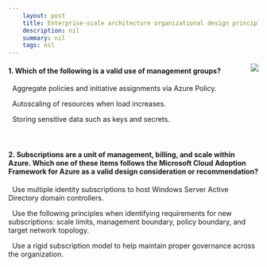 ```yaml
---
    layout: post
    title: Enterprise-scale architecture organizational design principles - Management group and subscription organization
    description: nil
    summary: nil
    tags: nil
---
```



 <a target="_blank" href="https://docs.microsoft.com/en-us/learn/modules/enterprise-scale-organization/4-management-group-subscription-organization/"><i class="fas fa-external-link-alt"></i> </a>
 <img align="right" src="https://docs.microsoft.com/en-us/learn/achievements/enterprise-scale-organizational-design-principles.svg">
####  1. Which of the following is a valid use of management groups?


<i class='fas fa-check-square' style='color: Dodgerblue;'></i> &nbsp;&nbsp;Aggregate policies and initiative assignments via Azure Policy.

<i class='far fa-square'></i> &nbsp;&nbsp;Autoscaling of resources when load increases.

<i class='far fa-square'></i> &nbsp;&nbsp;Storing sensitive data such as keys and secrets.
<br />
<br />
<br />

####  2. Subscriptions are a unit of management, billing, and scale within Azure. Which one of these items follows the Microsoft Cloud Adoption Framework for Azure as a valid design consideration or recommendation?


<i class='far fa-square'></i> &nbsp;&nbsp;Use multiple identity subscriptions to host Windows Server Active Directory domain controllers.

<i class='fas fa-check-square' style='color: Dodgerblue;'></i> &nbsp;&nbsp;Use the following principles when identifying requirements for new subscriptions: scale limits, management boundary, policy boundary, and target network topology.

<i class='far fa-square'></i> &nbsp;&nbsp;Use a rigid subscription model to help maintain proper governance across the organization.
<br />
<br />
<br />
